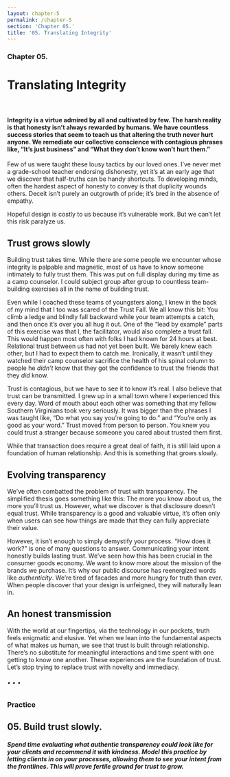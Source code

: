 ```yaml
---
layout: chapter-5
permalink: /chapter-5
section: 'Chapter 05.'
title: '05. Translating Integrity'
---
```


### Chapter 05.
# Translating Integrity

<div class="divider">&nbsp;</div>

#### Integrity is a virtue admired by all and cultivated by few. The harsh reality is that honesty isn’t always rewarded by humans. We have countless success stories that seem to teach us that altering the truth never hurt anyone. We remediate our collective conscience with contagious phrases like, “It’s just business” and “What they don’t know won’t hurt them.”

Few of us were taught these lousy tactics by our loved ones. I’ve never met a grade-school teacher endorsing dishonesty, yet it’s at an early age that we discover that half-truths can be handy shortcuts. To developing minds, often the hardest aspect of honesty to convey is that duplicity wounds others. Deceit isn’t purely an outgrowth of pride; it’s bred in the absence of empathy.

Hopeful design is costly to us because it’s vulnerable work. But we can’t let this risk paralyze us.


## Trust grows slowly

Building trust takes time. While there are some people we encounter whose integrity is palpable and magnetic, most of us have to know someone intimately to fully trust them. This was put on full display during my time as a camp counselor. I could subject group after group to countless team-building exercises all in the name of building trust. 

Even while I coached these teams of youngsters along, I knew in the back of my mind that I too was scared of the Trust Fall. We all know this bit: You climb a ledge and blindly fall backward while your team attempts a catch, and then once it’s over you all hug it out. One of the “lead by example” parts of this exercise was that I, the facilitator, would also complete a trust fall. This would happen most often with folks I had known for 24 hours at best. Relational trust between us had not yet been built. We barely knew each other, but I had to expect them to catch me. Ironically, it wasn’t until they watched their camp counselor sacrifice the health of his spinal column to people he *didn’t* know that they got the confidence to trust the friends that they *did* know.

Trust is contagious, but we have to see it to know it’s real. I also believe that trust can be transmitted. I grew up in a small town where I experienced this every day. Word of mouth about each other was something that my fellow Southern Virginians took very seriously. It was bigger than the phrases I was taught like, “Do what you say you’re going to do.” and “You’re only as good as your word.” Trust moved from person to person. You knew you could trust a stranger because someone you cared about trusted them first. 

While that transaction does require a great deal of faith, it is still laid upon a foundation of human relationship. And this is something that grows slowly.


## Evolving transparency

We’ve often combatted the problem of trust with transparency. The simplified thesis goes something like this: The more you know about us, the more you’ll trust us. However, what we discover is that disclosure doesn’t equal trust. While transparency is a good and valuable virtue, it’s often only when users can see how things are made that they can fully appreciate their value.

However, it isn’t enough to simply demystify your process. “How does it work?” is one of many questions to answer. Communicating your intent honestly builds lasting trust. We’ve seen how this has been crucial in the consumer goods economy. We want to know more about the mission of the brands we purchase. It’s why our public discourse has reenergized words like *authenticity*. We’re tired of facades and more hungry for truth than ever. When people discover that your design is unfeigned, they will naturally lean in.


## An honest transmission

With the world at our fingertips, via the technology in our pockets, truth feels enigmatic and elusive. Yet when we lean into the fundamental aspects of what makes us human, we see that trust is built through relationship. There’s no substitute for meaningful interactions and time spent with one getting to know one another. These experiences are the foundation of trust. Let’s stop trying to replace trust with novelty and immediacy.


###### • • •

### Practice

## 05. Build trust slowly.
##### Spend time evaluating what authentic transparency could look like for your clients and recommend it with kindness. Model this practice by letting clients in on your processes, allowing them to see your intent from the frontlines. This will prove fertile ground for trust to grow.



